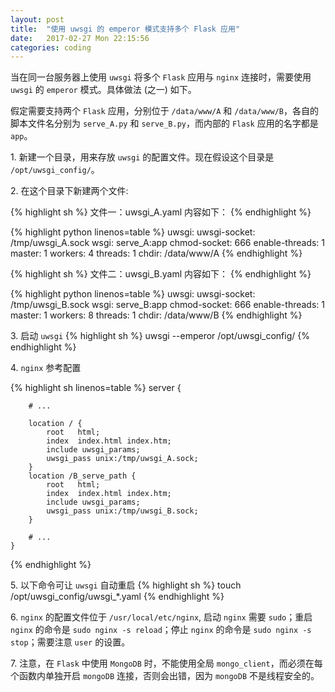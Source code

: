 ```yaml
---
layout: post
title:  "使用 uwsgi 的 emperor 模式支持多个 Flask 应用"
date:   2017-02-27 Mon 22:15:56
categories: coding
---
```


当在同一台服务器上使用 `uwsgi` 将多个 `Flask` 应用与 `nginx` 连接时，需要使用 `uwsgi` 的 `emperor` 模式。具体做法 (之一) 如下。

假定需要支持两个 `Flask` 应用，分别位于 `/data/www/A` 和 `/data/www/B`，各自的脚本文件名分别为 `serve_A.py` 和 `serve_B.py`，而内部的 `Flask` 应用的名字都是 `app`。

1\. 新建一个目录，用来存放 `uwsgi` 的配置文件。现在假设这个目录是 `/opt/uwsgi_config/`。

2\. 在这个目录下新建两个文件:

{% highlight sh %}
    文件一：uwsgi_A.yaml
    内容如下：
{% endhighlight %}

{% highlight python linenos=table %}
    uwsgi:
        uwsgi-socket: /tmp/uwsgi_A.sock
        wsgi: serve_A:app
        chmod-socket: 666
        enable-threads: 1
        master: 1
        workers: 4
        threads: 1
        chdir: /data/www/A
{% endhighlight %}

{% highlight sh %}
    文件二：uwsgi_B.yaml
    内容如下：
{% endhighlight %}

{% highlight python linenos=table %}
    uwsgi:
        uwsgi-socket: /tmp/uwsgi_B.sock
        wsgi: serve_B:app
        chmod-socket: 666
        enable-threads: 1
        master: 1
        workers: 8
        threads: 1
        chdir: /data/www/B
{% endhighlight %}

3\. 启动 `uwsgi`
{% highlight sh %}
    uwsgi --emperor /opt/uwsgi_config/
{% endhighlight %}

4\. `nginx` 参考配置

{% highlight sh linenos=table %}
    server {

        # ...

        location / {
            root   html;
            index  index.html index.htm;
            include uwsgi_params;
            uwsgi_pass unix:/tmp/uwsgi_A.sock;
        }
        location /B_serve_path {
            root   html;
            index  index.html index.htm;
            include uwsgi_params;
            uwsgi_pass unix:/tmp/uwsgi_B.sock;
        }

        # ...
    }
{% endhighlight %}

5\. 以下命令可让 `uwsgi` 自动重启
{% highlight sh %}
    touch /opt/uwsgi_config/uwsgi_*.yaml
{% endhighlight %}

6\. `nginx` 的配置文件位于 `/usr/local/etc/nginx`, 启动 `nginx` 需要 `sudo`；重启 `nginx` 的命令是 `sudo nginx -s reload`；停止 `nginx` 的命令是 `sudo nginx -s stop`；需要注意 `user` 的设置。

7\. 注意，在 `Flask` 中使用 `MongoDB` 时，不能使用全局 `mongo_client`，而必须在每个函数内单独开启 `mongoDB` 连接，否则会出错，因为 `mongoDB` 不是线程安全的。
